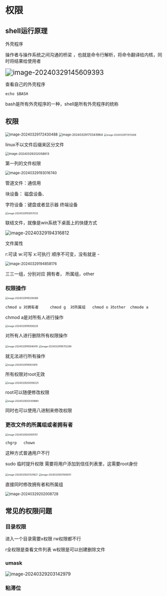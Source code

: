 # 权限

## shell运行原理

外壳程序 

操作者与操作系统之间沟通的桥梁 ，也就是命令行解析，将命令翻译给内核，同时将结果给使用者



<img src="C:\Users\30780\AppData\Roaming\Typora\typora-user-images\image-20240329145609393.png" alt="image-20240329145609393" style="zoom:150%;" />

查看自己的外壳程序

```
echo $BASH
```

bash是所有外壳程序的一种，shell是所有外壳程序的统称

## 权限



<img src="C:\Users\30780\AppData\Roaming\Typora\typora-user-images\image-20240329172430488.png" alt="image-20240329172430488" style="zoom:80%;" />



<img src="C:\Users\30780\AppData\Roaming\Typora\typora-user-images\image-20240329173343964.png" alt="image-20240329173343964" style="zoom:67%;" />

<img src="C:\Users\30780\AppData\Roaming\Typora\typora-user-images\image-20240329173513406.png" alt="image-20240329173513406" style="zoom:50%;" />

linux不以文件后缀来区分文件

<img src="C:\Users\30780\AppData\Roaming\Typora\typora-user-images\image-20240329202058613.png" alt="image-20240329202058613" style="zoom:67%;" />

第一列的文件权限

<img src="C:\Users\30780\AppData\Roaming\Typora\typora-user-images\image-20240329193016740.png" alt="image-20240329193016740" style="zoom:80%;" />

管道文件：通信用

块设备： 磁盘设备、

字符设备：键盘或者显示器 终端设备

<img src="C:\Users\30780\AppData\Roaming\Typora\typora-user-images\image-20240329193057033.png" alt="image-20240329193057033" style="zoom:50%;" />

联结文件，就像是win系统下桌面上的快捷方式



![image-20240329194316812](C:\Users\30780\AppData\Roaming\Typora\typora-user-images\image-20240329194316812.png)

文件属性

r:可读 w:可写 x:可执行   顺序不可变，没有就是 - 

<img src="C:\Users\30780\AppData\Roaming\Typora\typora-user-images\image-20240329194858176.png" alt="image-20240329194858176" style="zoom:80%;" />

三三一组，分别对应  拥有者，  所属组，other

### 权限操作

<img src="C:\Users\30780\AppData\Roaming\Typora\typora-user-images\image-20240329195208369.png" alt="image-20240329195208369" style="zoom:50%;" />

```
chmod u 对拥有者     chmod g  对所属组   chmod o 对other  chmode a
```

chmod   a是对所有人进行操作 

<img src="C:\Users\30780\AppData\Roaming\Typora\typora-user-images\image-20240329195506228.png" alt="image-20240329195506228" style="zoom:50%;" />

对所有人进行删除所有权限操作

<img src="C:\Users\30780\AppData\Roaming\Typora\typora-user-images\image-20240329195546419.png" alt="image-20240329195546419" style="zoom:50%;" />

<img src="C:\Users\30780\AppData\Roaming\Typora\typora-user-images\image-20240329195702288.png" alt="image-20240329195702288" style="zoom:50%;" />

就无法进行所有操作

<img src="C:\Users\30780\AppData\Roaming\Typora\typora-user-images\image-20240329195833815.png" alt="image-20240329195833815" style="zoom:50%;" />

所有权限对root无效

<img src="C:\Users\30780\AppData\Roaming\Typora\typora-user-images\image-20240329200056225.png" alt="image-20240329200056225" style="zoom:50%;" />

root可以随便修改权限

<img src="C:\Users\30780\AppData\Roaming\Typora\typora-user-images\image-20240329200309665.png" alt="image-20240329200309665" style="zoom:50%;" />

同时也可以使用八进制来修改权限

### 更改文件的所属组或者拥有者

<img src="C:\Users\30780\AppData\Roaming\Typora\typora-user-images\image-20240329200935151.png" alt="image-20240329200935151" style="zoom:50%;" />

```
chgrp   chown
```

这种方式普通用户不行

sudo  临时提升权限  需要将用户添加到信任列表里，这需要root身份

<img src="C:\Users\30780\AppData\Roaming\Typora\typora-user-images\image-20240329201325621.png" alt="image-20240329201325621" style="zoom:50%;" />

<img src="C:\Users\30780\AppData\Roaming\Typora\typora-user-images\image-20240329201928051.png" alt="image-20240329201928051" style="zoom:50%;" />

直接同时修改拥有者和所属组

<img src="C:\Users\30780\AppData\Roaming\Typora\typora-user-images\image-20240329202008728.png" alt="image-20240329202008728" style="zoom:80%;" />

## 常见的权限问题

### 目录权限

进入一个目录需要x权限 rw权限都不行   

r全权限是查看文件列表  w权限是可以创建删除文件



### umask

![image-20240329203142979](C:\Users\30780\AppData\Roaming\Typora\typora-user-images\image-20240329203142979.png)





### 粘滞位
